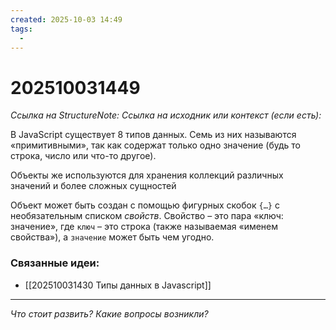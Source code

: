 ```yaml
---
created: 2025-10-03 14:49
tags:
  -
---
```

# 202510031449
*Ссылка на StructureNote:* 
*Ссылка на исходник или контекст (если есть):* 

В JavaScript существует 8 типов данных. Семь из них называются «примитивными», так как содержат только одно значение (будь то строка, число или что-то другое).

Объекты же используются для хранения коллекций различных значений и более сложных сущностей

Объект может быть создан с помощью фигурных скобок `{…}` с необязательным списком _свойств_. Свойство – это пара «ключ: значение», где `ключ` – это строка (также называемая «именем свойства»), а `значение` может быть чем угодно.
### Связанные идеи:
* [[202510031430 Типы данных в Javascript]]
---

*Что стоит развить? Какие вопросы возникли?*